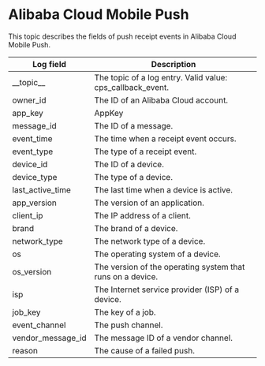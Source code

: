 # Alibaba Cloud Mobile Push

This topic describes the fields of push receipt events in Alibaba Cloud Mobile Push.

|Log field|Description|
|---------|-----------|
|\_\_topic\_\_|The topic of a log entry. Valid value: cps\_callback\_event.|
|owner\_id|The ID of an Alibaba Cloud account.|
|app\_key|AppKey|
|message\_id|The ID of a message.|
|event\_time|The time when a receipt event occurs.|
|event\_type|The type of a receipt event.|
|device\_id|The ID of a device.|
|device\_type|The type of a device.|
|last\_active\_time|The last time when a device is active.|
|app\_version|The version of an application.|
|client\_ip|The IP address of a client.|
|brand|The brand of a device.|
|network\_type|The network type of a device.|
|os|The operating system of a device.|
|os\_version|The version of the operating system that runs on a device.|
|isp|The Internet service provider \(ISP\) of a device.|
|job\_key|The key of a job.|
|event\_channel|The push channel.|
|vendor\_message\_id|The message ID of a vendor channel.|
|reason|The cause of a failed push.|

